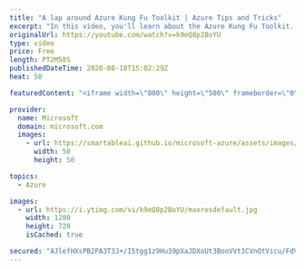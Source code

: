 ```yaml
---
title: "A lap around Azure Kung Fu Toolkit | Azure Tips and Tricks"
excerpt: "In this video, you'll learn about the Azure Kung Fu Toolkit. The Azure Kung Fu Toolkit contains lots of practical Azure CLI scripts and examples that you can easily use by replacing parameters and running the scripts.    For more tips and tricks, visit: https://aka.ms/azuretipsandtricks   Get started"
originalUrl: https://youtube.com/watch?v=k9eQ8p2BoYU
type: video
price: Free
length: PT2M58S
publishedDateTime: 2020-08-18T15:02:29Z
heat: 50

featuredContent: "<iframe width=\"800\" height=\"500\" frameborder=\"0\" src=\"https://www.youtube.com/embed/k9eQ8p2BoYU\" allow=\"accelerometer; autoplay; encrypted-media; gyroscope; picture-in-picture\" allowfullscreen></iframe>"

provider:
  name: Microsoft
  domain: microsoft.com
  images:
    - url: https://smartableai.github.io/microsoft-azure/assets/images/organizations/microsoft.com-50x50.jpg
      width: 50
      height: 50

topics:
  - Azure

images:
  - url: https://i.ytimg.com/vi/k9eQ8p2BoYU/maxresdefault.jpg
    width: 1280
    height: 720
    isCached: true

secured: "AJlefHXsPB2PA3T3J+/I5tgg1z9Hu39pXaJDXoUt3BooVVt3CVnOtVicu/FdVmCTxQqhtIG1I14KADY+bbs3xqgQojCnBGiueN/g/qMS4QhbQqkhkT2naxuGAelMOE5L46JQZJI2HqOPpT0MwmbUzav29KSEPZqyJfrNwc1l0IuAm0hn6kHA723Z3ahqfUWbbab2YHtuqnXw4aLui6Be+SYwUC1bz2Ze3caYOL/5VgLOp2WWbWX60HvMN66kmY5j4qMA2OshNO74Z8zyU0YzQHwIj/uF3jQOPd51B5ENWDEH0vP3xLMZAR/bg3z9lS2IWyuJDl12qyFRLQtRFhaQnMOWtWBuiRjnJdxqqBPkCrv4ga5vMBOldPGfJZ0d3yOLvHpAlpzg2ZfoRX3CNHKUKQor072ZTOzjMH45j8XVHQY=;BFtde77Pvdmj0KHih/nfpg=="
---
```


